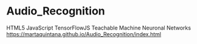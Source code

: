 # Audio_Recognition
HTML5 JavaScript TensorFlowJS Teachable Machine Neuronal Networks
https://martaquintana.github.io/Audio_Recognition/index.html
